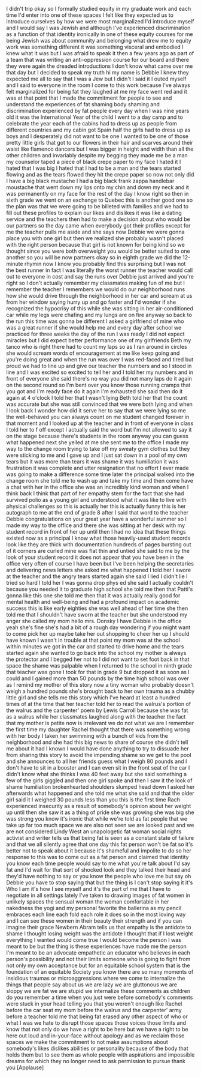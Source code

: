 
I didn&#39;t trip okay so I formally studied
equity in my graduate work and each time
I&#39;d enter into one of these spaces I
felt like they expected us to introduce
ourselves by how we were most
marginalized I&#39;d introduce myself and I
would say I was Jewish and although I&#39;ve
experienced discrimination as a function
of that identity ironically in one of
these equity courses for me being Jewish
was about community and belonging what
drew me to equity work was something
different it was something visceral and
embodied I knew what it was but I was
afraid to speak it then a few years ago
as part of a team that was writing an
anti-oppression course for our board and
there they were again the dreaded
introductions I don&#39;t know what came
over me that day but I decided to speak
my truth hi my name is Debbie I knew
they expected me all to say that I was a
Jew but I didn&#39;t I said it I outed
myself and I said to everyone in the
room I come to this work because I&#39;ve
always felt marginalized for being fat
they laughed at me my face went red and
it was at that point that I made the
commitment for people to see and
understand the experiences of fat
shaming body shaming and discrimination
experienced by fat people every day when
I was nine years old it was the
International Year of the child I went
to a day camp and to celebrate the year
each of the cabins had to dress up as
people from different countries and my
cabin got Spain half the girls had to
dress up as boys and I desperately did
not want to be one I wanted to be one of
those pretty little girls that got to
our flowers in their hair and scarves
around their waist like flamenco dancers
but I was bigger in height and width
than all the other children and
invariably despite my begging they made
me be a man
my counselor taped a piece of black
crepe paper to my face I hated it I
hated that I was big I hated that I had
to be a man and the tears started
flowing and as the tears flowed they hit
the crepe paper so now not only did I
have a big black mustache
I had a big black frank zappa handlebar
moustache that went down my lips onto my
chin and down my neck and it was
permanently on my face for the rest of
the day I know right so then in sixth
grade we went on an exchange to Quebec
this is another good one so the plan was
that we were going to be billeted with
families and we had to fill out these
profiles to explain our likes and
dislikes it was like a dating service
and the teachers then had to make a
decision about who would be our partners
so the day came when everybody got their
profiles except for me the teacher pulls
me aside and she says now Debbie we were
gonna place you with one girl but then
we realized she probably wasn&#39;t placed
with the right person because that girl
is not known for being kind so we
thought since you were both overweight
you would be better suited to one
another so you will be now partners okay
so in eighth grade we did the 12-minute
rhymin now I know you probably find this
surprising but I was not the best runner
in fact I was literally the worst runner
the teacher would call out to everyone
in cost and say the runs over Debbie
just arrived and you&#39;re right so I don&#39;t
actually remember my classmates making
fun of me but I remember the teacher I
remembers we would do our neighborhood
runs how she would drive through the
neighborhood in her car and scream at us
from her window saying hurry up and go
faster and I&#39;d wonder if she recognized
the hypocrisy of this while she was
sitting in her air-conditioned car while
my legs were
chafing and my lungs are on fire
anyway so back to the run this time was
gonna be different I asked a girlfriend
of mine who was a great runner if she
would help me and every day after school
we practiced for three weeks the day of
the run I was ready I did not expect
miracles but I did expect better
performance one of my girlfriends Beth
my tanco who is right there
had to count my laps so as I ran around
in circles she would scream words of
encouragement at me like keep going and
you&#39;re doing great and when the run was
over I was red-faced and tired but proud
we had to line up and give our teacher
the numbers and so I stood in line and I
was excited so excited to tell her and I
told her my numbers and in front of
everyone she said there&#39;s no way you did
not many laps do it again on the second
round
so I&#39;m bent over you know those running
cramps that you got and I&#39;m ready face
do it again I&#39;m exhausted
she said then do it again at 4 o&#39;clock I
told her that I wasn&#39;t lying Beth told
her that the count was accurate but she
was still convinced that we were both
lying and when I look back I wonder how
did it serve her to say that we were
lying so me the well-behaved you can
always count on me student changed
forever in that moment and I looked up
at the teacher and in front of everyone
in class I told her to f off
except I actually said the word but I&#39;m
not allowed to say it on the stage
because there&#39;s students in the room
anyway you can guess what happened next
she yelled at me she sent me to the
office I made my way to the change room
trying to take off my sweaty gym clothes
but they were sticking to me and I gave
up and I just sat down in a pool of my
own tears but it was more than tears it
was shame it was humiliation it was
frustration it was complete and utter
resignation that no effort I ever made
was going to make a difference some time
later the principal walked into the
change room she told me to wash up and
take my time and then come have a chat
with her in the office she was an
incredibly kind woman and when I think
back I think that part of her empathy
stem for the fact that she had survived
polio as a young girl and understood
what it was like to live with physical
challenges so this is actually her this
is actually funny this is her autograph
to me at the end of grade 8 after I said
that word to the teacher Debbie
congratulations on your great year have
a wonderful summer so I made my way to
the office and there she was sitting at
her desk with my student record in front
of her up until then I had no idea that
these things existed now as a principal
I know what those heavily-used student
records look like they are thick with
documentation hundreds of pages bursting
out of it corners are curled mine was
flat thin and untied she said to me by
the look of your student record it does
not appear that you have been in the
office very often of course I have been
but I&#39;ve been helping the secretaries
and delivering news letters
she asked me what happened I told her I
swore at the teacher and the angry tears
started again she said I lied I didn&#39;t
lie I tried so hard I told her I was
gonna drop phys ed she said I actually
couldn&#39;t because you needed it to
graduate high school she told me then
that Patti&#39;s gonna like this one she
told me then that it was actually really
good for mental health and well-being
and had a profound impact on academic
success this is like early eighties she
was well ahead of her time she then told
me that I shouldn&#39;t have sworn at the
teacher but she understood my anger
she called my mom hello mrs. Donsky I
have Debbie in the office yeah she&#39;s
fine she&#39;s had a bit of a rough day
wondering if you might want to come pick
her up maybe take her out shopping to
cheer her up
I should have known I wasn&#39;t in trouble
at that point my mom was at the school
within minutes we got in the car and
started to drive home and the tears
started again she wanted to go back into
the school my mother is always the
protector and I begged her not to I did
not want to set foot back in that space
the shame was palpable when I returned
to the school in ninth grade that
teacher was gone I took for that in
grade 9 but dropped it as soon as I
could and I gained more than 50 pounds
by the time high school was over as I
remind my mother of this story now a
tiny woman who probably doesn&#39;t weigh a
hundred pounds she&#39;s brought back to her
own trauma as a chubby little girl and
she tells me this story which I&#39;ve heard
at least a hundred times of at the time
that her teacher told her to read the
walrus&#39;s portion of the walrus and the
carpenter&#39; poem by Lewis Carroll because
she was fat as a walrus
while her classmates laughed along with
the teacher the fact that my mother is
petite now is irrelevant
we do not
what we are I remember the first time my
daughter Rachel thought that there was
something wrong with her body I taken
her swimming with a bunch of kids from
the neighborhood and she had this big
news to share of course she didn&#39;t tell
me about it
had I known I would have done anything
to try to dissuade her from sharing this
story to avoid the impending shame so we
get to the pool and she announces to all
her friends guess what I weigh 80 pounds
and I don&#39;t have to sit in a booster and
I can even sit in the front seat of the
car I didn&#39;t know what she thinks I was
40 feet away but she said something a
few of the girls giggled and then one
girl spoke and then I saw it the look of
shame humiliation brokenhearted
shoulders slumped head down I asked her
afterwards what happened and she told me
what she said and that the older girl
said it I weighed 30 pounds less than
you this is the first time Rach
experienced insecurity as a result of
somebody&#39;s opinion about her weight up
until then she saw it as a thing of
pride she was growing she was big she
was strong you know it&#39;s ironic that
while we&#39;re told as fat people that we
take up far too much space we are also
not seen we are looked past and we are
not considered Lindy West an
unapologetic fat woman social rights
activist and writer tells us that being
fat is seen as a constant state of
failure and that we all silently agree
that one day this fat person won&#39;t be
fat so it&#39;s better not to speak about it
because it&#39;s shameful and impolite to do
so her response to this was to come out
as a fat person and claimed that
identity you know each time people would
say to me what you&#39;re talk about I&#39;d say
fat and I&#39;d wait for that sort of
shocked look and they talked their head
and they&#39;d have nothing to say or you
know the people who love me but say oh
Debbie you have to stop saying that but
the thing is I can&#39;t stop saying it it&#39;s
Who I am
it&#39;s how I see myself and it&#39;s the part
of me that I have to negotiate in all
settings
lately I&#39;ve taken to drawing images of
fat women in unlikely spaces the sensual
woman the woman comfortable in her
nakedness the yogi and my personal
favorite the ballerina as my pencil
embraces each line each fold each role
it does so in the most loving way and I
can see these women in their beauty
their strength and if you can imagine
their grace Newbern Abram tells us that
empathy is the antidote to shame
I thought losing weight was the antidote
I thought that if I lost weight
everything I wanted would come true I
would become the person I was meant to
be but the thing is these experiences
have made me the person I&#39;m meant to be
an advocate empathetic an educator who
believes in each person&#39;s possibility
and not their limits someone who is
going to fight from not only my own
acceptance but for an equitable school
system that is the foundation of an
equitable Society you know there are so
many moments of insidious traumas or
microaggressions where we come to
internalize the things that people say
about us we are lazy
we are gluttonous we are sloppy we are
fat we are stupid we internalize these
comments as children do you remember a
time when you just were before
somebody&#39;s comments were stuck in your
head telling you that you weren&#39;t enough
like Rachel before the car seat my mom
before the walrus and the carpenter&#39;
army before a teacher told me that being
fat erased any other aspect of who or
what I was we hate to disrupt those
spaces those voices those limits and
know that not only do we have a right to
be here but we have a right to be here
out loud and in-your-face without
apology
and as we reclaim those spaces we make
the commitment to not make assumptions
about somebody&#39;s likes dislikes
abilities or personality because of the
body that holds them but to see them as
whole people with aspirations and
impossible dreams for which they no
longer need to ask permission to pursue
thank you
[Applause]
